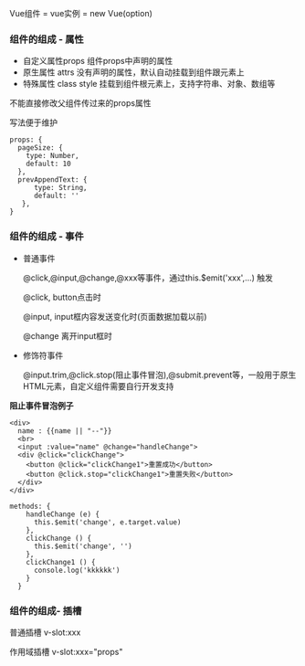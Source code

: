 Vue组件 = vue实例 = new Vue(option)

### **组件的组成 - 属性**

- 自定义属性props  组件props中声明的属性
- 原生属性 attrs  没有声明的属性，默认自动挂载到组件跟元素上
- 特殊属性 class style 挂载到组件根元素上，支持字符串、对象、数组等

不能直接修改父组件传过来的props属性

写法便于维护

```
props: {
  pageSize: {
    type: Number,
    default: 10
  },
  prevAppendText: {
      type: String,
      default: ''
   },
}
```

### **组件的组成 - 事件**

- 普通事件  

  @click,@input,@change,@xxx等事件，通过this.$emit('xxx',...) 触发

  @click, button点击时

  @input,  input框内容发送变化时(页面数据加载以前)

  @change 离开input框时

- 修饰符事件 

  @input.trim,@click.stop(阻止事件冒泡),@submit.prevent等，一般用于原生HTML元素，自定义组件需要自行开发支持

 **阻止事件冒泡例子**

```
<div>
  name : {{name || "--"}}
  <br>
  <input :value="name" @change="handleChange">
  <div @click="clickChange">
    <button @click="clickChange1">重置成功</button>
    <button @click.stop="clickChange1">重置失败</button>
  </div>
</div>

methods: {
    handleChange (e) {
      this.$emit('change', e.target.value)
    },
    clickChange () {
      this.$emit('change', '')
    },
    clickChange1 () {
      console.log('kkkkkk')
    }
  }
```

### 组件的组成- 插槽 

普通插槽    v-slot:xxx

作用域插槽   v-slot:xxx="props"   																																																